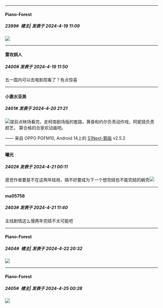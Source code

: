 ﻿
*****

####  Piano-Forest  
##### 2399#         楼主| 发表于 2024-4-19 11:09

<img src="https://p.sda1.dev/17/778deea1feee24f6f8cdb995c485b1bf/IMG_20240419_110353.png" referrerpolicy="no-referrer">


*****

####  雷攻姛人  
##### 2400#       发表于 2024-4-19 11:50

五一国内可以去电影院看了？有点惊喜


*****

####  小妻水亚美  
##### 2401#       发表于 2024-4-20 21:21

<img src="https://static.saraba1st.com/image/smiley/face2017/067.png" referrerpolicy="no-referrer">提前点映场看完，走柯南剧场版的套路，黄昏和约尔负责动作戏，阿妮娅负责颜艺，
算合格的合家欢动画吧。

—— 来自 OPPO PGFM10, Android 14上的 [S1Next-鹅版](https://github.com/ykrank/S1-Next/releases) v2.5.2


*****

####  曦光  
##### 2402#       发表于 2024-4-21 00:11

感觉作者要是不在这两年结局，搞不好要成为下一个想完结也不能完结的蜗壳<img src="https://static.saraba1st.com/image/smiley/face2017/037.png" referrerpolicy="no-referrer">


*****

####  ma05758  
##### 2403#       发表于 2024-4-21 11:40

主线剧情这么慢两年完结不太可能吧


*****

####  Piano-Forest  
##### 2404#         楼主| 发表于 2024-4-22 20:32

<img src="https://p.sda1.dev/17/541b5a0ae3706ec524fa38514c39c48d/008D1xZply1hozgbyamjwj30u088l1l2 _1_.jpg" referrerpolicy="no-referrer">


*****

####  Piano-Forest  
##### 2405#         楼主| 发表于 2024-4-25 00:28

<img src="https://p.sda1.dev/17/51600a10ace4ea018b04346a1254ab33/008D1xZply1hp0uyfxsbpj30u04zonpf.jpg" referrerpolicy="no-referrer">

